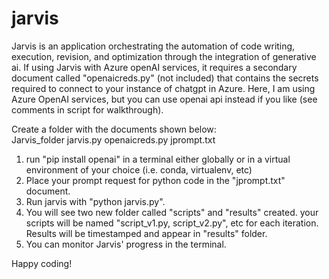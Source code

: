 # jarvis

Jarvis is an application orchestrating the automation of code writing, execution, revision, and optimization through the integration of generative ai.  If using Jarvis with Azure openAI services, it requires a secondary document called "openaicreds.py" (not included) that contains the secrets required to connect to your instance of chatgpt in Azure.  Here, I am using Azure OpenAI services, but you can use openai api instead if you like (see comments in script for walkthrough).

Create a folder with the documents shown below:  
Jarvis_folder
  jarvis.py
  openaicreds.py
  jprompt.txt

1. run "pip install openai" in a terminal either globally or in a virtual environment of your choice (i.e. conda, virtualenv, etc)
2. Place your prompt request for python code in the "jprompt.txt" document.
3. Run jarvis with "python jarvis.py".
4. You will see two new folder called "scripts" and "results" created.  your scripts will be named "script_v1.py, script_v2.py", etc for each iteration.  Results will be timestamped and appear in "results" folder.
5. You can monitor Jarvis' progress in the terminal.  
  
Happy coding!
